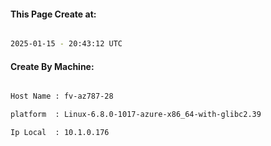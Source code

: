 
   
#### This Page Create at:

```bash

2025-01-15 - 20:43:12 UTC

```

#### Create By Machine:

```bash

Host Name : fv-az787-28

platform  : Linux-6.8.0-1017-azure-x86_64-with-glibc2.39

Ip Local  : 10.1.0.176

```

